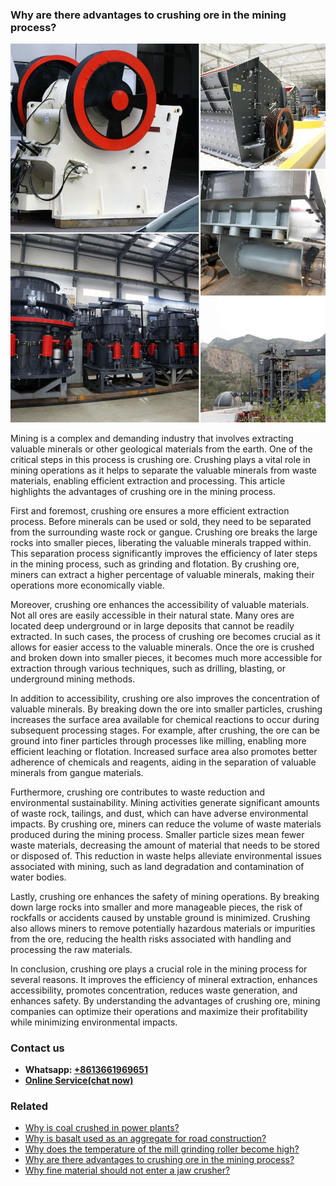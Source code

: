 <h3>Why are there advantages to crushing ore in the mining process?</h3><img src='1701671405.jpg' alt=''><p>Mining is a complex and demanding industry that involves extracting valuable minerals or other geological materials from the earth. One of the critical steps in this process is crushing ore. Crushing plays a vital role in mining operations as it helps to separate the valuable minerals from waste materials, enabling efficient extraction and processing. This article highlights the advantages of crushing ore in the mining process.</p><p>First and foremost, crushing ore ensures a more efficient extraction process. Before minerals can be used or sold, they need to be separated from the surrounding waste rock or gangue. Crushing ore breaks the large rocks into smaller pieces, liberating the valuable minerals trapped within. This separation process significantly improves the efficiency of later steps in the mining process, such as grinding and flotation. By crushing ore, miners can extract a higher percentage of valuable minerals, making their operations more economically viable.</p><p>Moreover, crushing ore enhances the accessibility of valuable materials. Not all ores are easily accessible in their natural state. Many ores are located deep underground or in large deposits that cannot be readily extracted. In such cases, the process of crushing ore becomes crucial as it allows for easier access to the valuable minerals. Once the ore is crushed and broken down into smaller pieces, it becomes much more accessible for extraction through various techniques, such as drilling, blasting, or underground mining methods.</p><p>In addition to accessibility, crushing ore also improves the concentration of valuable minerals. By breaking down the ore into smaller particles, crushing increases the surface area available for chemical reactions to occur during subsequent processing stages. For example, after crushing, the ore can be ground into finer particles through processes like milling, enabling more efficient leaching or flotation. Increased surface area also promotes better adherence of chemicals and reagents, aiding in the separation of valuable minerals from gangue materials.</p><p>Furthermore, crushing ore contributes to waste reduction and environmental sustainability. Mining activities generate significant amounts of waste rock, tailings, and dust, which can have adverse environmental impacts. By crushing ore, miners can reduce the volume of waste materials produced during the mining process. Smaller particle sizes mean fewer waste materials, decreasing the amount of material that needs to be stored or disposed of. This reduction in waste helps alleviate environmental issues associated with mining, such as land degradation and contamination of water bodies.</p><p>Lastly, crushing ore enhances the safety of mining operations. By breaking down large rocks into smaller and more manageable pieces, the risk of rockfalls or accidents caused by unstable ground is minimized. Crushing also allows miners to remove potentially hazardous materials or impurities from the ore, reducing the health risks associated with handling and processing the raw materials.</p><p>In conclusion, crushing ore plays a crucial role in the mining process for several reasons. It improves the efficiency of mineral extraction, enhances accessibility, promotes concentration, reduces waste generation, and enhances safety. By understanding the advantages of crushing ore, mining companies can optimize their operations and maximize their profitability while minimizing environmental impacts.</p><h3>Contact us</h3><ul><li><strong>Whatsapp:&nbsp;<a href="https://wa.me/8613661969651">+8613661969651</a></strong></li><li><a href="https://swt.shibang-china.com/?git&amp;zhl&amp;Why-are-there-advantages-to-crushing-ore-in-the-mining-process"><strong>Online Service(chat now)</strong></a></li></ul><h3>Related</h3><ul><li><a href='Why-is-coal-crushed-in-power-plants.md'>Why is coal crushed in power plants?</a></li><li><a href='Why-is-basalt-used-as-an-aggregate-for-road-construction.md'>Why is basalt used as an aggregate for road construction?</a></li><li><a href='Why-does-the-temperature-of-the-mill-grinding-roller-become-high.md'>Why does the temperature of the mill grinding roller become high?</a></li><li><a href='Why-are-there-advantages-to-crushing-ore-in-the-mining-process.md'>Why are there advantages to crushing ore in the mining process?</a></li><li><a href='Why-fine-material-should-not-enter-a-jaw-crusher.md'>Why fine material should not enter a jaw crusher?</a></li></ul>